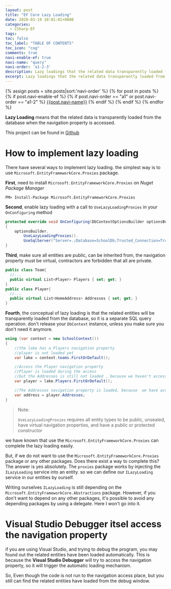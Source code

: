 ```yaml
---
layout: post
title: "EF Core Lazy Loading"
date: 2020-03-19 10:01:01+0800
categories:
  - CSharp-EF
tags:
toc: false
toc_label: "TABLE OF CONTENTS"
toc_icon: "cog"
comments: true
navi-enable-ef: true
navi-name: "query"
navi-order: 'a1-2-3'
description: Lazy loadings that the related data transparently loaded from the database when the navigation property accessed.
excerpt: Lazy loadings that the related data transparently loaded from the database when the navigation property accessed.
---
```

<!--navigation bar-->
<div class='navi-link-container'>
  {% assign posts = site.posts|sort:'navi-order' %}
  {% for post in posts %}
    {% if post.navi-enable-ef %}
      {%  if post.navi-order == "a1" or
             post.navi-order == "a1-2" %}
          <a href="{{ site.baseurl }}{{ post.url }}" class='navi-link'>{{post.navi-name}}</a>
      {% endif %}
    {% endif %}
  {% endfor %}
<a class='navi-link'></a></div>
<!--navigation bar-->



**Lazy Loading** means that the related data is transparently loaded from the database when the navigation property is accessed.

This project can be found in [Github][1]

# How to implement lazy loading
There have several ways to implement lazy loading. the simplest way is to use `Microsoft.EntityFrameworkCore.Proxies` package. 

**First**, need to install `Microsoft.EntityFrameworkCore.Proxies` on *Nuget Package Manager*

```console
PM> Install-Package Microsoft.EntityFrameworkCore.Proxies
```

**Second**, enable lazy loading with a call to `UseLazyLoadingProxies` in your `OnConfiguring` method
```c#
protected override void OnConfiguring(DbContextOptionsBuilder optionsBuilder)
{
    optionsBuilder.
        UseLazyLoadingProxies().
        UseSqlServer("Server=.;Database=SchoolDb;Trusted_Connection=True;");
}
```

**Third**, make sure all entities are public, can be inherited from, the navigation property must be virtual, contractors are forbidden that all are private.

```c#
public class Team{
  //...
  public virtual List<Player> Players { set; get; }
}
public class Player{
  //...
  public virtual List<HomeAddress> Addresses { set; get; }
}
```

**Fourth**, the conceptual of lazy loading is that the related entities will be transparently loaded from the database, so it is a separate SQL query operation. don't release your `DbContext` instance, unless you make sure you don't need it anymore.

```c#
using (var context = new SchoolContext())
{
    //the lake has a Players navigation property
    //player is not loaded yet
    var lake = context.teams.FirstOrDefault();

    //Access the Player navigation property
    //Player is loaded during the access
    //but the Addresses is still not loaded , because we haven't accessed it yet.
    var player = lake.Players.FirstOrDefault();

    //The Addresses navigation property is loaded, because  we have accessed it.
    var address = player.Addresses;
}
```

>Note:
>
>`UseLazyLoadingProxies` requires all entity types to be public, unsealed, have virtual navigation properties, and have a public or protected constructor


we have known that use the `Microsoft.EntityFrameworkCore.Proxies` can complete the lazy loading easily.

But, if we do not want to use the `Microsoft.EntityFrameworkCore.Proxies` package or any other packages. Does there exist a way to complete this? The answer is yes absolutely. The `proxies` package works by injecting the `ILazyLoading` service into an entity. so we can define our `ILazyLoading` service in our entities by ourself. 

Writing ourselves `ILazyLoading` is still depending on the `Microsoft.EntityFrameworkCore.Abstractions` package.  However, if you don't want to depend on any other packages, it's possible to avoid any depending packages by using a delegate. Here I won't go into it.

# Visual Studio Debugger itsel access the navigation property
if you are using Visual Studio, and trying to debug the program, you may found out the related entities have been loaded automatically. This is because the **Visual Studio Debugger** will try to access the navigation property, so it will trigger the automatic loading mechanism.

So, Even though the code is not run to the navigation access place, but you still can find the related entities have loaded from the debug window.

[1]:https://github.com/voltwu/C-Sharp-Console-Application-EF-Core-Example/tree/e889e3cfebe34bf823b0a69e942a629491611fde
